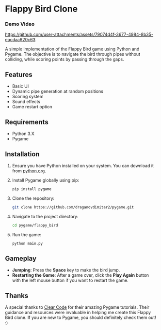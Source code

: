 # Flappy Bird Clone

### Demo Video
https://github.com/user-attachments/assets/79074d4f-3677-4984-8b35-eacdaa620c63

A simple implementation of the Flappy Bird game using Python and Pygame. The objective is to navigate the bird through pipes without colliding, while scoring points by passing through the gaps.

## Features

- Basic UI
- Dynamic pipe generation at random positions
- Scoring system
- Sound effects
- Game restart option

## Requirements

- Python 3.X
- Pygame

## Installation

1. Ensure you have Python installed on your system. You can download it from [python.org](https://www.python.org/downloads/).

2. Install Pygame globally using pip:
   ```bash
   pip install pygame

3. Clone the repository:
    ```bash
    git clone https://github.com/draganovdimitar2/pygame.git
    ```
4. Navigate to the project directory:
    ```bash
    cd pygame/flappy_bird
    ```
5. Run the game:
   ```bash
   python main.py
   ```
## Gameplay

- **Jumping**: Press the **Space** key to make the bird jump.
- **Restarting the Game**: After a game over, click the **Play Again** button with the left mouse button if you want to restart the game.

## Thanks

A special thanks to [Clear Code](https://www.youtube.com/c/ClearCode) for their amazing Pygame tutorials. Their guidance and resources were invaluable in helping me create this Flappy Bird clone.
If you are new to Pygame, you should definitely check them out! :)
